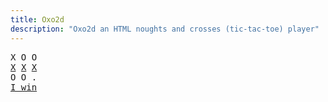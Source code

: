 ```yaml
---
title: Oxo2d 
description: "Oxo2d an HTML noughts and crosses (tic-tac-toe) player"
---
```


<pre class="oxo2d">
X O O
<u>X</u> <u>X</u> <u>X</u>
O O .
<a href="../">I win</a>
</pre>

